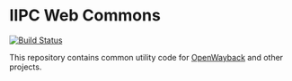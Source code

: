 IIPC Web Commons
=======================

[![Build Status](https://travis-ci.org/iipc/iipc-web-commons.png?branch=master)](https://travis-ci.org/iipc/iipc-web-commons/)

This repository contains common utility code for [OpenWayback][1] and other projects.

[1]: https://github.com/iipc/openwayback
